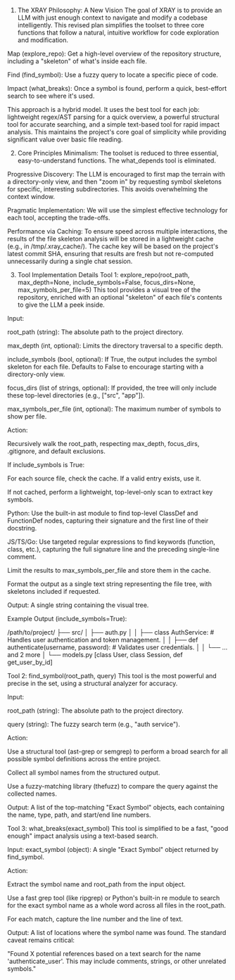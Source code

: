 1. The XRAY Philosophy: A New Vision
The goal of XRAY is to provide an LLM with just enough context to navigate and modify a codebase intelligently. This revised plan simplifies the toolset to three core functions that follow a natural, intuitive workflow for code exploration and modification.

Map (explore_repo): Get a high-level overview of the repository structure, including a "skeleton" of what's inside each file.

Find (find_symbol): Use a fuzzy query to locate a specific piece of code.

Impact (what_breaks): Once a symbol is found, perform a quick, best-effort search to see where it's used.

This approach is a hybrid model. It uses the best tool for each job: lightweight regex/AST parsing for a quick overview, a powerful structural tool for accurate searching, and a simple text-based tool for rapid impact analysis. This maintains the project's core goal of simplicity while providing significant value over basic file reading.

2. Core Principles
Minimalism: The toolset is reduced to three essential, easy-to-understand functions. The what_depends tool is eliminated.

Progressive Discovery: The LLM is encouraged to first map the terrain with a directory-only view, and then "zoom in" by requesting symbol skeletons for specific, interesting subdirectories. This avoids overwhelming the context window.

Pragmatic Implementation: We will use the simplest effective technology for each tool, accepting the trade-offs.

Performance via Caching: To ensure speed across multiple interactions, the results of the file skeleton analysis will be stored in a lightweight cache (e.g., in /tmp/.xray_cache/). The cache key will be based on the project's latest commit SHA, ensuring that results are fresh but not re-computed unnecessarily during a single chat session.

3. Tool Implementation Details
Tool 1: explore_repo(root_path, max_depth=None, include_symbols=False, focus_dirs=None, max_symbols_per_file=5)
This tool provides a visual tree of the repository, enriched with an optional "skeleton" of each file's contents to give the LLM a peek inside.

Input:

root_path (string): The absolute path to the project directory.

max_depth (int, optional): Limits the directory traversal to a specific depth.

include_symbols (bool, optional): If True, the output includes the symbol skeleton for each file. Defaults to False to encourage starting with a directory-only view.

focus_dirs (list of strings, optional): If provided, the tree will only include these top-level directories (e.g., ["src", "app"]).

max_symbols_per_file (int, optional): The maximum number of symbols to show per file.

Action:

Recursively walk the root_path, respecting max_depth, focus_dirs, .gitignore, and default exclusions.

If include_symbols is True:

For each source file, check the cache. If a valid entry exists, use it.

If not cached, perform a lightweight, top-level-only scan to extract key symbols.

Python: Use the built-in ast module to find top-level ClassDef and FunctionDef nodes, capturing their signature and the first line of their docstring.

JS/TS/Go: Use targeted regular expressions to find keywords (function, class, etc.), capturing the full signature line and the preceding single-line comment.

Limit the results to max_symbols_per_file and store them in the cache.

Format the output as a single text string representing the file tree, with skeletons included if requested.

Output: A single string containing the visual tree.

Example Output (include_symbols=True):

/path/to/project/
├── src/
│   ├── auth.py
│   │   ├── class AuthService: # Handles user authentication and token management.
│   │   ├── def authenticate(username, password): # Validates user credentials.
│   │   └── ... and 2 more
│   └── models.py [class User, class Session, def get_user_by_id]

Tool 2: find_symbol(root_path, query)
This tool is the most powerful and precise in the set, using a structural analyzer for accuracy.

Input:

root_path (string): The absolute path to the project directory.

query (string): The fuzzy search term (e.g., "auth service").

Action:

Use a structural tool (ast-grep or semgrep) to perform a broad search for all possible symbol definitions across the entire project.

Collect all symbol names from the structured output.

Use a fuzzy-matching library (thefuzz) to compare the query against the collected names.

Output: A list of the top-matching "Exact Symbol" objects, each containing the name, type, path, and start/end line numbers.

Tool 3: what_breaks(exact_symbol)
This tool is simplified to be a fast, "good enough" impact analysis using a text-based search.

Input: exact_symbol (object): A single "Exact Symbol" object returned by find_symbol.

Action:

Extract the symbol name and root_path from the input object.

Use a fast grep tool (like ripgrep) or Python's built-in re module to search for the exact symbol name as a whole word across all files in the root_path.

For each match, capture the line number and the line of text.

Output: A list of locations where the symbol name was found. The standard caveat remains critical:

"Found X potential references based on a text search for the name 'authenticate_user'. This may include comments, strings, or other unrelated symbols."
